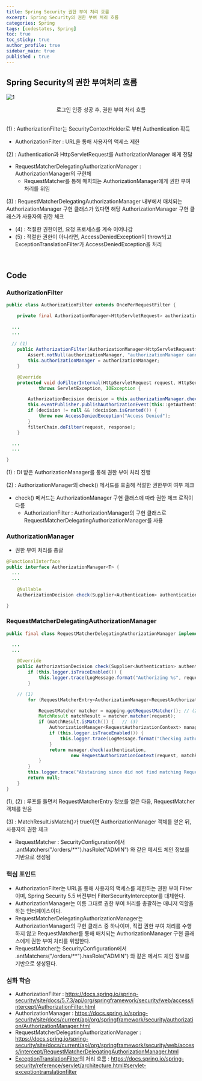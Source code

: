 ```yaml
---
title: Spring Security 권한 부여 처리 흐름
excerpt: Spring Security의 권한 부여 처리 흐름
categories: Spring
tags: [codestates, Spring]
toc: true
toc_sticky: true
author_profile: true
sidebar_main: true
published : true
---
```

## Spring Security의 권한 부여처리 흐름
![1](https://user-images.githubusercontent.com/90169862/225837988-b748e0b0-09f0-4be8-a599-e54878bcf87a.PNG)
<div style = "text-align : center">로그인 인증 성공 후, 권한 부여 처리 흐름</div><br>

(1) : AuthorizationFilter는 SecurityContextHolder로 부터 Authentication 획득
  - AuthorizationFilter : URL을 통해 사용자의 액세스 제한

(2) : Authentication과 HttpServletRequest를 AuthorizationManager 에게 전달
  - RequestMatcherDelegatingAuthorizationManager : AuthorizationManager의 구현체
    - RequestMatcher를 통해 매치되는 AuthorizationManager에게 권한 부여 처리를 위임

(3) : RequestMatcherDelegatingAuthorizationManager 내부에서 매치되는 AuthorizationManager 구현 클래스가 있다면 해당 AuthorizationManager 구현 클래스가 사용자의 권한 체크
  - (4) : 적절한 권한이면, 요청 프로세스를 계속 이어나감
  - (5) :  적절한 권한이 아니라면, AccessDeniedException이 throw되고 ExceptionTranslationFilter가 AccessDeniedException을 처리

<br>

## Code

### AuthorizationFilter

```java
public class AuthorizationFilter extends OncePerRequestFilter {

	private final AuthorizationManager<HttpServletRequest> authorizationManager;
  
  ...
  ...
	
  // (1)
	public AuthorizationFilter(AuthorizationManager<HttpServletRequest> authorizationManager) {
		Assert.notNull(authorizationManager, "authorizationManager cannot be null");
		this.authorizationManager = authorizationManager;
	}

	@Override
	protected void doFilterInternal(HttpServletRequest request, HttpServletResponse response, FilterChain filterChain)
			throws ServletException, IOException {

		AuthorizationDecision decision = this.authorizationManager.check(this::getAuthentication, request); // (2)
		this.eventPublisher.publishAuthorizationEvent(this::getAuthentication, request, decision);
		if (decision != null && !decision.isGranted()) {
			throw new AccessDeniedException("Access Denied");
		}
		filterChain.doFilter(request, response);
	}

  ...
  ...

}
```

(1) : DI 받은 AuthorizationManager를 통해 권한 부여 처리 진행

(2) :  AuthorizationManager의 check() 메서드를 호출해 적절한 권한부여 여부 체크
  - check() 메서드는 AuthorizationManager 구현 클래스에 따라 권한 체크 로직이 다름
    -  AuthorizationFilter : AuthorizationManager의 구현 클래스로 RequestMatcherDelegatingAuthorizationManager를 사용

### AuthorizationManager
- 권한 부여 처리를 총괄

```java
@FunctionalInterface
public interface AuthorizationManager<T> {
  ...
  ...

	@Nullable
	AuthorizationDecision check(Supplier<Authentication> authentication, T object);

}
```

### RequestMatcherDelegatingAuthorizationManager

```java
public final class RequestMatcherDelegatingAuthorizationManager implements AuthorizationManager<HttpServletRequest> {

  ...
  ...

	@Override
	public AuthorizationDecision check(Supplier<Authentication> authentication, HttpServletRequest request) {
		if (this.logger.isTraceEnabled()) {
			this.logger.trace(LogMessage.format("Authorizing %s", request));
		}

    // (1)
		for (RequestMatcherEntry<AuthorizationManager<RequestAuthorizationContext>> mapping : this.mappings) {

			RequestMatcher matcher = mapping.getRequestMatcher(); // (2)
			MatchResult matchResult = matcher.matcher(request);
			if (matchResult.isMatch()) {   // (3)
				AuthorizationManager<RequestAuthorizationContext> manager = mapping.getEntry();
				if (this.logger.isTraceEnabled()) {
					this.logger.trace(LogMessage.format("Checking authorization on %s using %s", request, manager));
				}
				return manager.check(authentication,
						new RequestAuthorizationContext(request, matchResult.getVariables()));
			}
		}
		this.logger.trace("Abstaining since did not find matching RequestMatcher");
		return null;
	}
}
```
(1), (2) : 루프를 돌면서 RequestMatcherEntry 정보를 얻은 다음, RequestMatcher 객체를 얻음  

(3) : MatchResult.isMatch()가 true이면 AuthorizationManager 객체를 얻은 뒤, 사용자의 권한 체크
  - RequestMatcher : SecurityConfiguration에서 .antMatchers("/orders/**").hasRole("ADMIN") 와 같은 메서드 체인 정보를 기반으로 생성됨


### 핵심 포인트
- AuthorizationFilter는 URL을 통해 사용자의 액세스를 제한하는 권한 부여 Filter이며, Spring Security 5.5 버전부터 FilterSecurityInterceptor를 대체한다.
- AuthorizationManager는 이름 그대로 권한 부여 처리를 총괄하는 매니저 역할을 하는 인터페이스이다.
- RequestMatcherDelegatingAuthorizationManager는 AuthorizationManager의 구현 클래스 중 하나이며, 직접 권한 부여 처리를 수행하지 않고 RequestMatcher를 통해 매치되는 AuthorizationManager 구현 클래스에게 권한 부여 처리를 위임한다.
- RequestMatcher는 SecurityConfiguration에서 .antMatchers("/orders/**").hasRole("ADMIN") 와 같은 메서드 체인 정보를 기반으로 생성된다.


### 심화 학습
- AuthorizationFilter : https://docs.spring.io/spring-security/site/docs/5.7.3/api/org/springframework/security/web/access/intercept/AuthorizationFilter.html
- AuthorizationManager : https://docs.spring.io/spring-security/site/docs/current/api/org/springframework/security/authorization/AuthorizationManager.html
- RequestMatcherDelegatingAuthorizationManager : https://docs.spring.io/spring-security/site/docs/current/api/org/springframework/security/web/access/intercept/RequestMatcherDelegatingAuthorizationManager.html
- [ExceptionTranslationFilter](https://docs.spring.io/spring-security/reference/servlet/architecture.html#servlet-exceptiontranslationfilter)의 처리 흐름 : https://docs.spring.io/spring-security/reference/servlet/architecture.html#servlet-exceptiontranslationfilter
